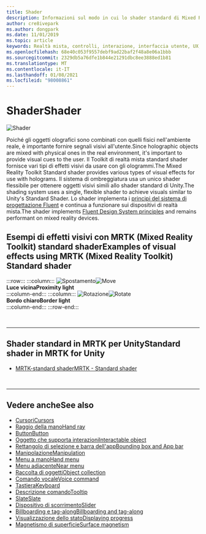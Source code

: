 ```yaml
---
title: Shader
description: Informazioni sul modo in cui lo shader standard di Mixed Reality Toolkit offre diversi tipi di effetti visivi che possono essere usati con gli ologrammi nelle app per realtà mista.
author: cre8ivepark
ms.author: dongpark
ms.date: 11/01/2019
ms.topic: article
keywords: Realtà mista, controlli, interazione, interfaccia utente, UX, shader, auricolare realtà mista, auricolare di realtà mista, auricolare di realtà virtuale, HoloLens, MRTK, Toolkit realtà mista, effetti visivi
ms.openlocfilehash: 68e40c053f9557debf9ad22baf2f48a8e06a1bbb
ms.sourcegitcommit: 2329db5a76dfe1b844e21291dbc8ee3888ed1b81
ms.translationtype: MT
ms.contentlocale: it-IT
ms.lasthandoff: 01/08/2021
ms.locfileid: "98008861"
---
```

# <a name="shader"></a><span data-ttu-id="1d957-104">Shader</span><span class="sxs-lookup"><span data-stu-id="1d957-104">Shader</span></span>

![Shader](images/UX_Hero_StandardShader.jpg)

<span data-ttu-id="1d957-106">Poiché gli oggetti olografici sono combinati con quelli fisici nell'ambiente reale, è importante fornire segnali visivi all'utente.</span><span class="sxs-lookup"><span data-stu-id="1d957-106">Since holographic objects are mixed with physical ones in the real environment, it's important to provide visual cues to the user.</span></span> <span data-ttu-id="1d957-107">Il Toolkit di realtà mista standard shader fornisce vari tipi di effetti visivi da usare con gli ologrammi.</span><span class="sxs-lookup"><span data-stu-id="1d957-107">The Mixed Reality Toolkit Standard shader provides various types of visual effects for use with holograms.</span></span> <span data-ttu-id="1d957-108">Il sistema di ombreggiatura usa un unico shader flessibile per ottenere oggetti visivi simili allo shader standard di Unity.</span><span class="sxs-lookup"><span data-stu-id="1d957-108">The shading system uses a single, flexible shader to achieve visuals similar to Unity's Standard Shader.</span></span> <span data-ttu-id="1d957-109">Lo shader implementa i [principi del sistema di progettazione Fluent](https://www.microsoft.com/design/fluent/#/) e continua a funzionare sui dispositivi di realtà mista.</span><span class="sxs-lookup"><span data-stu-id="1d957-109">The shader implements [Fluent Design System principles](https://www.microsoft.com/design/fluent/#/) and remains performant on mixed reality devices.</span></span>
<br>

## <a name="examples-of-visual-effects-using-mrtk-mixed-reality-toolkit-standard-shader"></a><span data-ttu-id="1d957-110">Esempi di effetti visivi con MRTK (Mixed Reality Toolkit) standard shader</span><span class="sxs-lookup"><span data-stu-id="1d957-110">Examples of visual effects using MRTK (Mixed Reality Toolkit) Standard shader</span></span> 
:::row:::
    :::column:::
       <span data-ttu-id="1d957-111">![Spostamento](images/UX_Button_Affordance_ProximityLight.jpg)</span><span class="sxs-lookup"><span data-stu-id="1d957-111">![Move](images/UX_Button_Affordance_ProximityLight.jpg)</span></span><br>
       <span data-ttu-id="1d957-112">**Luce vicina**</span><span class="sxs-lookup"><span data-stu-id="1d957-112">**Proximity light**</span></span><br>
    :::column-end:::
    :::column:::
       <span data-ttu-id="1d957-113">![Rotazione](images/UX_Button_Affordance_FocusHighlight.jpg)</span><span class="sxs-lookup"><span data-stu-id="1d957-113">![Rotate](images/UX_Button_Affordance_FocusHighlight.jpg)</span></span><br>
        <span data-ttu-id="1d957-114">**Bordo chiaro**</span><span class="sxs-lookup"><span data-stu-id="1d957-114">**Border light**</span></span><br>
    :::column-end:::
:::row-end:::

<br>

---

## <a name="standard-shader-in-mrtk-for-unity"></a><span data-ttu-id="1d957-115">Shader standard in MRTK per Unity</span><span class="sxs-lookup"><span data-stu-id="1d957-115">Standard shader in MRTK for Unity</span></span>

* [<span data-ttu-id="1d957-116">MRTK-standard shader</span><span class="sxs-lookup"><span data-stu-id="1d957-116">MRTK - Standard shader</span></span>](https://microsoft.github.io/MixedRealityToolkit-Unity/Documentation/README_MRTKStandardShader.html)

<br>

---

## <a name="see-also"></a><span data-ttu-id="1d957-117">Vedere anche</span><span class="sxs-lookup"><span data-stu-id="1d957-117">See also</span></span>

* [<span data-ttu-id="1d957-118">Cursori</span><span class="sxs-lookup"><span data-stu-id="1d957-118">Cursors</span></span>](cursors.md)
* [<span data-ttu-id="1d957-119">Raggio della mano</span><span class="sxs-lookup"><span data-stu-id="1d957-119">Hand ray</span></span>](point-and-commit.md)
* [<span data-ttu-id="1d957-120">Button</span><span class="sxs-lookup"><span data-stu-id="1d957-120">Button</span></span>](button.md)
* [<span data-ttu-id="1d957-121">Oggetto che supporta interazioni</span><span class="sxs-lookup"><span data-stu-id="1d957-121">Interactable object</span></span>](interactable-object.md)
* [<span data-ttu-id="1d957-122">Rettangolo di selezione e barra dell'app</span><span class="sxs-lookup"><span data-stu-id="1d957-122">Bounding box and App bar</span></span>](app-bar-and-bounding-box.md)
* [<span data-ttu-id="1d957-123">Manipolazione</span><span class="sxs-lookup"><span data-stu-id="1d957-123">Manipulation</span></span>](direct-manipulation.md)
* [<span data-ttu-id="1d957-124">Menu a mano</span><span class="sxs-lookup"><span data-stu-id="1d957-124">Hand menu</span></span>](hand-menu.md)
* [<span data-ttu-id="1d957-125">Menu adiacente</span><span class="sxs-lookup"><span data-stu-id="1d957-125">Near menu</span></span>](near-menu.md)
* [<span data-ttu-id="1d957-126">Raccolta di oggetti</span><span class="sxs-lookup"><span data-stu-id="1d957-126">Object collection</span></span>](object-collection.md)
* [<span data-ttu-id="1d957-127">Comando vocale</span><span class="sxs-lookup"><span data-stu-id="1d957-127">Voice command</span></span>](voice-input.md)
* [<span data-ttu-id="1d957-128">Tastiera</span><span class="sxs-lookup"><span data-stu-id="1d957-128">Keyboard</span></span>](keyboard.md)
* [<span data-ttu-id="1d957-129">Descrizione comando</span><span class="sxs-lookup"><span data-stu-id="1d957-129">Tooltip</span></span>](tooltip.md)
* [<span data-ttu-id="1d957-130">Slate</span><span class="sxs-lookup"><span data-stu-id="1d957-130">Slate</span></span>](slate.md)
* [<span data-ttu-id="1d957-131">Dispositivo di scorrimento</span><span class="sxs-lookup"><span data-stu-id="1d957-131">Slider</span></span>](slider.md)
* [<span data-ttu-id="1d957-132">Billboarding e tag-along</span><span class="sxs-lookup"><span data-stu-id="1d957-132">Billboarding and tag-along</span></span>](billboarding-and-tag-along.md)
* [<span data-ttu-id="1d957-133">Visualizzazione dello stato</span><span class="sxs-lookup"><span data-stu-id="1d957-133">Displaying progress</span></span>](progress.md)
* [<span data-ttu-id="1d957-134">Magnetismo di superficie</span><span class="sxs-lookup"><span data-stu-id="1d957-134">Surface magnetism</span></span>](surface-magnetism.md)
